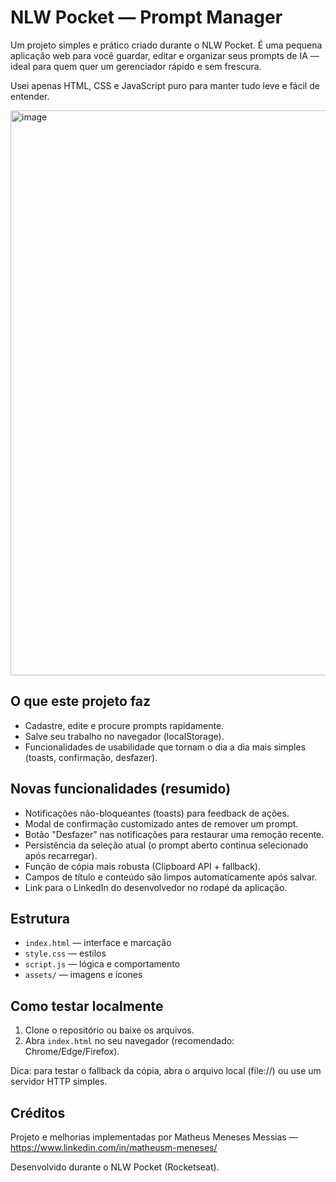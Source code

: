 # NLW Pocket — Prompt Manager

Um projeto simples e prático criado durante o NLW Pocket. É uma pequena aplicação web para você guardar, editar e organizar seus prompts de IA — ideal para quem quer um gerenciador rápido e sem frescura.

Usei apenas HTML, CSS e JavaScript puro para manter tudo leve e fácil de entender.

<img width="1862" height="904" alt="image" src="https://github.com/user-attachments/assets/468f8068-d5f9-40f8-be7e-08743076974d" />


## O que este projeto faz

- Cadastre, edite e procure prompts rapidamente.
- Salve seu trabalho no navegador (localStorage).
- Funcionalidades de usabilidade que tornam o dia a dia mais simples (toasts, confirmação, desfazer).

## Novas funcionalidades (resumido)

- Notificações não-bloqueantes (toasts) para feedback de ações.
- Modal de confirmação customizado antes de remover um prompt.
- Botão "Desfazer" nas notificações para restaurar uma remoção recente.
- Persistência da seleção atual (o prompt aberto continua selecionado após recarregar).
- Função de cópia mais robusta (Clipboard API + fallback).
- Campos de título e conteúdo são limpos automaticamente após salvar.
- Link para o LinkedIn do desenvolvedor no rodapé da aplicação.

## Estrutura

- `index.html` — interface e marcação
- `style.css` — estilos
- `script.js` — lógica e comportamento
- `assets/` — imagens e ícones

## Como testar localmente

1. Clone o repositório ou baixe os arquivos.
2. Abra `index.html` no seu navegador (recomendado: Chrome/Edge/Firefox).

Dica: para testar o fallback da cópia, abra o arquivo local (file://) ou use um servidor HTTP simples.

## Créditos

Projeto e melhorias implementadas por Matheus Meneses Messias — https://www.linkedin.com/in/matheusm-meneses/

Desenvolvido durante o NLW Pocket (Rocketseat).
